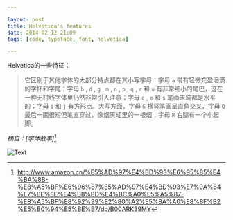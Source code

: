 ```yaml
---

layout: post
title: Helvetica's features
date: 2014-02-12 21:09
tags: [code, typeface, font, helvetica]

---
```


Helvetica的一些特征：

> 它区别于其他字体的大部分特点都在其小写字母：字母 `a` 带有轻微充盈泪滴的字怀和字尾；字母 `b` , `d` , `g` , `m` , `n` , `p` , `q` , `r` 和 `u` 有非常细小的尾巴，这在一种无村线字体里仍然非常引人注意；字母 `c` , `e` 和 `s` 笔画末端都是水平的；字母 `i` 和 `j` 有方形点。大写方面，字母 `G` 横竖笔画呈直角交叉，字母 `Q` 最后一画很短但笔直穿过，像烟灰缸里的一根烟；字母 `R` 右腿有一个小起脚。

*摘自：[字体故事][^z]*

![Text](https://dl.dropboxusercontent.com/u/24683331/blog_img/2014-02-12-helvetica-features/I_love_helvetica_by_designalicious.jpg) 

[^z]: http://www.amazon.cn/%E5%AD%97%E4%BD%93%E6%95%85%E4%BA%8B-%E8%A5%BF%E6%96%87%E5%AD%97%E4%BD%93%E7%9A%84%E7%BE%8E%E4%B8%BD%E4%BC%A0%E5%A5%87-%E8%A5%BF%E8%92%99%E2%80%A2%E5%8A%A0%E8%8F%B2%E5%B0%94%E5%BE%B7/dp/B00ARK39MY